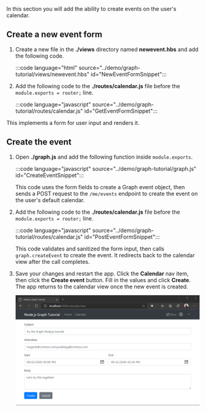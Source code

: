 <!-- markdownlint-disable MD002 MD041 -->

In this section you will add the ability to create events on the user's calendar.

## Create a new event form

1. Create a new file in the **./views** directory named **newevent.hbs** and add the following code.

    :::code language="html" source="../demo/graph-tutorial/views/newevent.hbs" id="NewEventFormSnippet":::

1. Add the following code to the **./routes/calendar.js** file before the `module.exports = router;` line.

    :::code language="javascript" source="../demo/graph-tutorial/routes/calendar.js" id="GetEventFormSnippet":::

This implements a form for user input and renders it.

## Create the event

1. Open **./graph.js** and add the following function inside `module.exports`.

    :::code language="javascript" source="../demo/graph-tutorial/graph.js" id="CreateEventSnippet":::

    This code uses the form fields to create a Graph event object, then sends a POST request to the `/me/events` endpoint to create the event on the user's default calendar.

1. Add the following code to the **./routes/calendar.js** file before the `module.exports = router;` line.

    :::code language="javascript" source="../demo/graph-tutorial/routes/calendar.js" id="PostEventFormSnippet":::

    This code validates and sanitized the form input, then calls `graph.createEvent` to create the event. It redirects back to the calendar view after the call completes.

1. Save your changes and restart the app. Click the **Calendar** nav item, then click the **Create event** button. Fill in the values and click **Create**. The app returns to the calendar view once the new event is created.

    ![A screenshot of the new event form](images/create-event-01.png)
